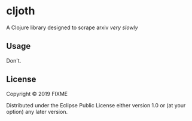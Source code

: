 # cljoth

A Clojure library designed to scrape arxiv _very slowly_

## Usage

Don't.

## License

Copyright © 2019 FIXME

Distributed under the Eclipse Public License either version 1.0 or (at
your option) any later version.
